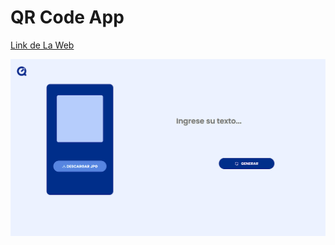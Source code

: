 # QR Code App

[Link de La Web](https://franciscohuchinuc.github.io/qrcodeplatform/)

![preview](/preview.png)
